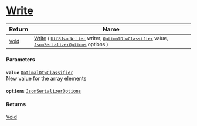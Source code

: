 # [Write](./NetCoreClassifierConverter--Write.md)



| Return | Name | 
| --- | --- | 
| <sub>[Void](https://docs.microsoft.com/en-us/dotnet/api/System.Void)</sub> | <sub>[Write](./NetCoreClassifierConverter--Write.md) ( [`Utf8JsonWriter`](https://docs.microsoft.com/en-us/dotnet/api/System.Text.Json.Utf8JsonWriter) writer, [`OptimalDtwClassifier`](./../../../PipelineItems/Classifiers/OptimalDtwClassifier.md) value, [`JsonSerializerOptions`](https://docs.microsoft.com/en-us/dotnet/api/System.Text.Json.JsonSerializerOptions) options )</sub> | 


#### Parameters
**`value`**  [`OptimalDtwClassifier`](./../../../PipelineItems/Classifiers/OptimalDtwClassifier.md)<br>New value for the array elements<br><br>**`options`**  [`JsonSerializerOptions`](https://docs.microsoft.com/en-us/dotnet/api/System.Text.Json.JsonSerializerOptions)<br>
#### Returns
[Void](https://docs.microsoft.com/en-us/dotnet/api/System.Void)<br>
